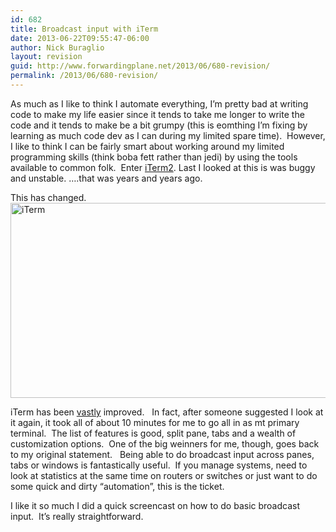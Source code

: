 ```yaml
---
id: 682
title: Broadcast input with iTerm
date: 2013-06-22T09:55:47-06:00
author: Nick Buraglio
layout: revision
guid: http://www.forwardingplane.net/2013/06/680-revision/
permalink: /2013/06/680-revision/
---
```

As much as I like to think I automate everything, I&#8217;m pretty bad at writing code to make my life easier since it tends to take me longer to write the code and it tends to make be a bit grumpy (this is eomthing I&#8217;m fixing by learning as much code dev as I can during my limited spare time).  However, I like to think I can be fairly smart about working around my limited programming skills (think boba fett rather than jedi) by using the tools available to common folk.  Enter <a href="http://www.iterm2.com/#/section/home" target="_blank">iTerm2</a>. Last I looked at this is was buggy and unstable. &#8230;.that was years and years ago.

This has changed.  [<img class="alignright size-full wp-image-681" alt="iTerm" src="http://www.forwardingplane.net/wp-content/uploads/2013/06/iTerm.png" width="800" height="312" srcset="http://www.forwardingplane.net/wp-content/uploads/2013/06/iTerm.png 800w, http://www.forwardingplane.net/wp-content/uploads/2013/06/iTerm-300x117.png 300w, http://www.forwardingplane.net/wp-content/uploads/2013/06/iTerm-550x214.png 550w" sizes="(max-width: 800px) 100vw, 800px" />](http://www.iterm2.com/#/section/home)

iTerm has been <span style="text-decoration: underline;">vastly</span> improved.   In fact, after someone suggested I look at it again, it took all of about 10 minutes for me to go all in as mt primary terminal.  The list of features is good, split pane, tabs and a wealth of customization options.  One of the big weinners for me, though, goes back to my original statement.   Being able to do broadcast input across panes, tabs or windows is fantastically useful.  If you manage systems, need to look at statistics at the same time on routers or switches or just want to do some quick and dirty &#8220;automation&#8221;, this is the ticket.

I like it so much I did a quick screencast on how to do basic broadcast input.  It&#8217;s really straightforward.